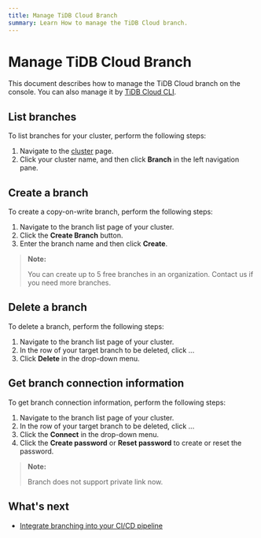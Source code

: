```yaml
---
title: Manage TiDB Cloud Branch
summary: Learn How to manage the TiDB Cloud branch.
---
```


# Manage TiDB Cloud Branch

This document describes how to manage the TiDB Cloud branch on the console. You can also manage it by [TiDB Cloud CLI](./cli-reference.md).

## List branches

To list branches for your cluster, perform the following steps:

1. Navigate to the [cluster](https://tidbcloud.com/console/clusters) page.
2. Click your cluster name, and then click **Branch** in the left navigation pane.

## Create a branch

To create a copy-on-write branch, perform the following steps:

1. Navigate to the branch list page of your cluster.
2. Click the **Create Branch** button.
3. Enter the branch name and then click **Create**.

> **Note:**
>
> You can create up to 5 free branches in an organization. Contact us if you need more branches.

## Delete a branch

To delete a branch, perform the following steps:

1. Navigate to the branch list page of your cluster.
2. In the row of your target branch to be deleted, click ...
3. Click **Delete** in the drop-down menu.

## Get branch connection information

To get branch connection information, perform the following steps:

1. Navigate to the branch list page of your cluster.
2. In the row of your target branch to be deleted, click ...
3. Click the **Connect** in the drop-down menu.
4. Click the **Create password** or **Reset password** to create or reset the password.

> **Note:**
>
> Branch does not support private link now.

## What's next

- [Integrate branching into your CI/CD pipeline](./branch-github-integration.md)
